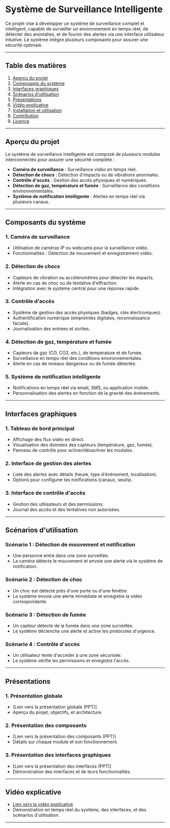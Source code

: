 # Système de Surveillance Intelligente

Ce projet vise à développer un système de surveillance complet et intelligent, capable de surveiller un environnement en temps réel, de détecter des anomalies, et de fournir des alertes via une interface utilisateur intuitive. Le système intègre plusieurs composants pour assurer une sécurité optimale.

---

## Table des matières
1. [Aperçu du projet](#aperçu-du-projet)
2. [Composants du système](#composants-du-système)
3. [Interfaces graphiques](#interfaces-graphiques)
4. [Scénarios d'utilisation](#scénarios-dutilisation)
5. [Présentations](#présentations)
6. [Vidéo explicative](#vidéo-explicative)
7. [Installation et utilisation](#installation-et-utilisation)
8. [Contribution](#contribution)
9. [Licence](#licence)

---

## Aperçu du projet

Le système de surveillance intelligente est composé de plusieurs modules interconnectés pour assurer une sécurité complète :
- **Caméra de surveillance** : Surveillance vidéo en temps réel.
- **Détection de chocs** : Détection d'impacts ou de vibrations anormales.
- **Contrôle d'accès** : Gestion des accès physiques et numériques.
- **Détection de gaz, température et fumée** : Surveillance des conditions environnementales.
- **Système de notification intelligente** : Alertes en temps réel via plusieurs canaux.

---

## Composants du système

### 1. **Caméra de surveillance**
- Utilisation de caméras IP ou webcams pour la surveillance vidéo.
- Fonctionnalités : Détection de mouvement et enregistrement vidéo.

### 2. **Détection de chocs**
- Capteurs de vibration ou accéléromètres pour détecter les impacts.
- Alerte en cas de choc ou de tentative d'effraction.
- Intégration avec le système central pour une réponse rapide.

### 3. **Contrôle d'accès**
- Système de gestion des accès physiques (badges, clés électroniques).
- Authentification numérique (empreintes digitales, reconnaissance faciale).
- Journalisation des entrées et sorties.

### 4. **Détection de gaz, température et fumée**
- Capteurs de gaz (CO, CO2, etc.), de température et de fumée.
- Surveillance en temps réel des conditions environnementales.
- Alerte en cas de niveaux dangereux ou de fumée détectée.

### 5. **Système de notification intelligente**
- Notifications en temps réel via email, SMS, ou application mobile.
- Personnalisation des alertes en fonction de la gravité des événements.

---

## Interfaces graphiques

### 1. **Tableau de bord principal**
- Affichage des flux vidéo en direct.
- Visualisation des données des capteurs (température, gaz, fumée).
- Panneau de contrôle pour activer/désactiver les modules.

### 2. **Interface de gestion des alertes**
- Liste des alertes avec détails (heure, type d'événement, localisation).
- Options pour configurer les notifications (canaux, seuils).

### 3. **Interface de contrôle d'accès**
- Gestion des utilisateurs et des permissions.
- Journal des accès et des tentatives non autorisées.

---

## Scénarios d'utilisation

### Scénario 1 : Détection de mouvement et notification
- Une personne entre dans une zone surveillée.
- La caméra détecte le mouvement et envoie une alerte via le système de notification.

### Scénario 2 : Détection de choc
- Un choc est détecté près d'une porte ou d'une fenêtre.
- Le système envoie une alerte immédiate et enregistre la vidéo correspondante.

### Scénario 3 : Détection de fumée
- Un capteur détecte de la fumée dans une zone surveillée.
- Le système déclenche une alerte et active les protocoles d'urgence.

### Scénario 4 : Contrôle d'accès
- Un utilisateur tente d'accéder à une zone sécurisée.
- Le système vérifie les permissions et enregistre l'accès.

---

## Présentations

### 1. **Présentation globale**
- [Lien vers la présentation globale (PPT)]
- Aperçu du projet, objectifs, et architecture.

### 2. **Présentation des composants**
- [Lien vers la présentation des composants (PPT)]
- Détails sur chaque module et son fonctionnement.

### 3. **Présentation des interfaces graphiques**
- [Lien vers la présentation des interfaces (PPT)]
- Démonstration des interfaces et de leurs fonctionnalités.

---

## Vidéo explicative

- [Lien vers la vidéo explicative](lien_vers_video)
- Démonstration en temps réel du système, des interfaces, et des scénarios d'utilisation.

---
